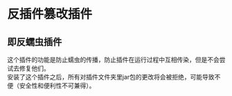 # 反插件篡改插件
## 即反蠕虫插件
这个插件的功能是防止蠕虫的传播，防止插件在运行过程中互相传染，但是不会尝试去修复他们。  
安装了这个插件之后，所有对插件文件夹里jar包的更改将会被拒绝，可能导致不便（安全性和便利性不可兼得）。 